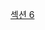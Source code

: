 [섹션 6](https://velog.io/@wldnfl/AWS-Section-6-EC2-%EC%9D%B8%EC%8A%A4%ED%84%B4%EC%8A%A4-%EC%8A%A4%ED%86%A0%EB%A6%AC%EC%A7%80)
